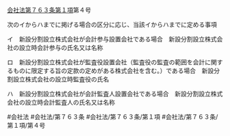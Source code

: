 [会社法第７６３条第１項](会社法＿＿＿＿第７６３条第１項)第４号

次のイからハまでに掲げる場合の区分に応じ、当該イからハまでに定める事項

イ　新設分割設立株式会社が会計参与設置会社である場合　新設分割設立株式会社の設立時会計参与の氏名又は名称

ロ　新設分割設立株式会社が監査役設置会社（監査役の監査の範囲を会計に関するものに限定する旨の定款の定めがある株式会社を含む。）である場合　新設分割設立株式会社の設立時監査役の氏名

ハ　新設分割設立株式会社が会計監査人設置会社である場合　新設分割設立株式会社の設立時会計監査人の氏名又は名称


#会社法
#会社法/第７６３条
#会社法/第７６３条/第１項
#会社法/第７６３条/第１項/第４号
